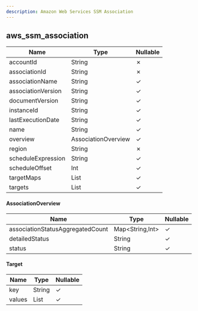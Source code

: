 ```yaml
---
description: Amazon Web Services SSM Association
---
```

aws_ssm_association
-------------------

| **Name**           | **Type**            | **Nullable** |
| ------------------ | ------------------- | ------------ |
| accountId          | String              | &cross;      |
| associationId      | String              | &cross;      |
| associationName    | String              | &check;      |
| associationVersion | String              | &check;      |
| documentVersion    | String              | &check;      |
| instanceId         | String              | &check;      |
| lastExecutionDate  | String              | &check;      |
| name               | String              | &check;      |
| overview           | AssociationOverview | &check;      |
| region             | String              | &cross;      |
| scheduleExpression | String              | &check;      |
| scheduleOffset     | Int                 | &check;      |
| targetMaps         | List<Map>           | &check;      |
| targets            | List<Target>        | &check;      |

#### AssociationOverview
| **Name**                         | **Type**        | **Nullable** |
| -------------------------------- | --------------- | ------------ |
| associationStatusAggregatedCount | Map<String,Int> | &check;      |
| detailedStatus                   | String          | &check;      |
| status                           | String          | &check;      |

#### Target
| **Name** | **Type**     | **Nullable** |
| -------- | ------------ | ------------ |
| key      | String       | &check;      |
| values   | List<String> | &check;      |
